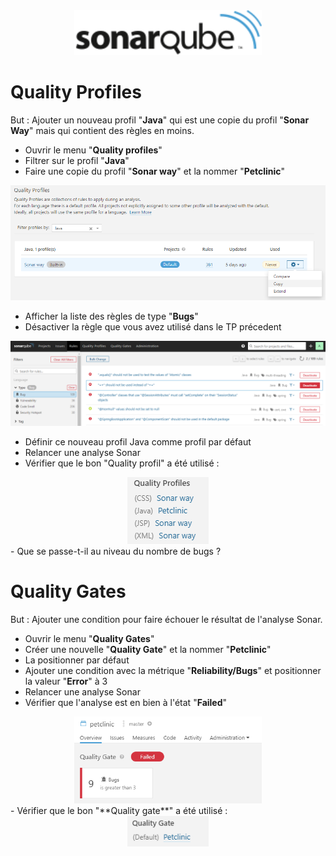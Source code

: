 <center><img src="images/sonarqube.png" alt="Sonarqube" width="300"/></center>

# Quality Profiles
But : Ajouter un nouveau profil "**Java**" qui est une copie du profil "**Sonar Way**" mais qui contient des règles en moins.   

- Ouvrir le menu "**Quality profiles**"  
- Filtrer sur le profil "**Java**"   
- Faire une copie du profil "**Sonar way**" et la nommer "**Petclinic**"

<center><img src="images/sonar3.png" alt="Sonarqube" width="1042"/></center>

- Afficher la liste des règles de type "**Bugs**"
- Désactiver la règle que vous avez utilisé dans le TP précedent

<center><img src="images/sonar4.png" alt="Sonarqube" width="1042"/></center>

- Définir ce nouveau profil Java comme profil par défaut
- Relancer une analyse Sonar
- Vérifier que le bon "Quality profil" a été utilisé :
<center><img src="images/sonar7.png" alt="Sonarqube" width="130"/></center>
- Que se passe-t-il au niveau du nombre de bugs ?


# Quality Gates
But : Ajouter une condition pour faire échouer le résultat de l'analyse Sonar.   
- Ouvrir le menu "**Quality Gates**"  
- Créer une nouvelle "**Quality Gate**" et la nommer "**Petclinic**"  
- La positionner par défaut
- Ajouter une condition avec la métrique "**Reliability/Bugs**" et positionner la valeur "**Error**" à 3  
- Relancer une analyse Sonar  
- Vérifier que l'analyse est en bien à l'état "**Failed**"

<center><img src="images/sonar5.png" alt="Sonarqube" width="300"/></center>
- Vérifier que le bon "**Quality gate**" a été utilisé :
<center><img src="images/sonar6.png" alt="Sonarqube" width="130"/></center>

